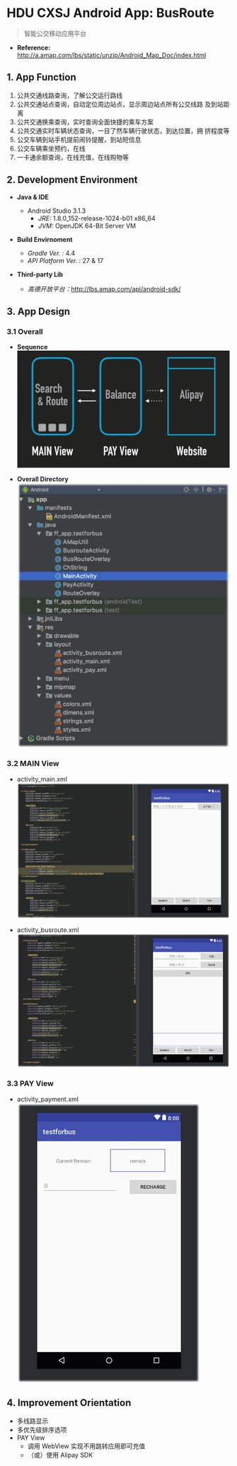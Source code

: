 # HDU CXSJ Android App: BusRoute
> 智能公交移动应用平台

- **Reference:** <http://a.amap.com/lbs/static/unzip/Android_Map_Doc/index.html>

## 1. App Function
	
1. 公共交通线路查询，了解公交运行路线
2. 公共交通站点查询，自动定位周边站点，显示周边站点所有公交线路
及到站距离
3. 公共交通换乘查询，实时查询全面快捷的乘车方案
4. 公共交通实时车辆状态查询，一目了然车辆行驶状态，到达位置，拥
挤程度等
5. 公交车辆到站手机提前闹铃提醒，到站短信息
6. 公交车辆乘坐预约，在线
7. 一卡通余额查询，在线充值，在线购物等
  
## 2. Development Environment

- **Java & IDE**
	- Android Studio 3.1.3
		- *JRE:* 1.8.0_152-release-1024-b01 x86_64
		- *JVM:* OpenJDK 64-Bit Server VM 

- **Build Envirnoment**
	- *Gradle Ver. :* 4.4
	- *API Platform Ver. :* 27 & 17

- **Third-party Lib**
	- *高德开放平台：*<http://lbs.amap.com/api/android-sdk/>

## 3. App Design
### 3.1 Overall

- **Sequence**
    ![OverallScreenshot](media/OverallScreenshot.png)


- **Overall Directory**
    ![7E83203F-7AB3-46A9-825F-AE556501D850](media/7E83203F-7AB3-46A9-825F-AE556501D850.png)


### 3.2 MAIN View

- activity_main.xml
    ![99572E33-C306-4B6C-8975-94A57728E131](media/99572E33-C306-4B6C-8975-94A57728E131.png)

- activity_busroute.xml
    ![E3DA81EE-47B0-49EC-BA76-FDC4D62633](media/E3DA81EE-47B0-49EC-BA76-FDC4D62633C8.png)


### 3.3 PAY View

- activity_payment.xml
    ![6D87122D-7AC3-4E3D-AEDD-A09C03E95E](media/6D87122D-7AC3-4E3D-AEDD-A09C03E95EC8.png)



## 4. Improvement Orientation
- 多线路显示
- 多优先级排序选项
- PAY View 
	- 调用 WebView 实现不用跳转应用即可充值
	- （或）使用 Alipay SDK 

